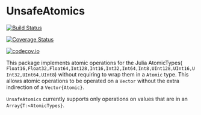 # UnsafeAtomics

[![Build Status](https://travis-ci.org/jpfairbanks/UnsafeAtomics.jl.svg?branch=master)](https://travis-ci.org/rohitvarkey/UnsafeAtomics.jl)

[![Coverage Status](https://coveralls.io/repos/jpfairbanks/UnsafeAtomics.jl/badge.svg?branch=master&service=github)](https://coveralls.io/github/rohitvarkey/UnsafeAtomics.jl?branch=master)

[![codecov.io](http://codecov.io/github/jpfairbanks/UnsafeAtomics.jl/coverage.svg?branch=master)](http://codecov.io/github/rohitvarkey/UnsafeAtomics.jl?branch=master)

This package implements atomic operations for the Julia AtomicTypes(
`Float16,Float32,Float64,Int128,Int16,Int32,Int64,Int8,UInt128,UInt16,UInt32,UInt64,UInt8`)
without requiring to wrap them in a `Atomic` type. This allows atomic
operations to be operated on a `Vector` without the extra indirection of a
`Vector{Atomic}`.

`UnsafeAtomics` currently supports only operations on values that are in an `Array{T:<AtomicTypes}`.
